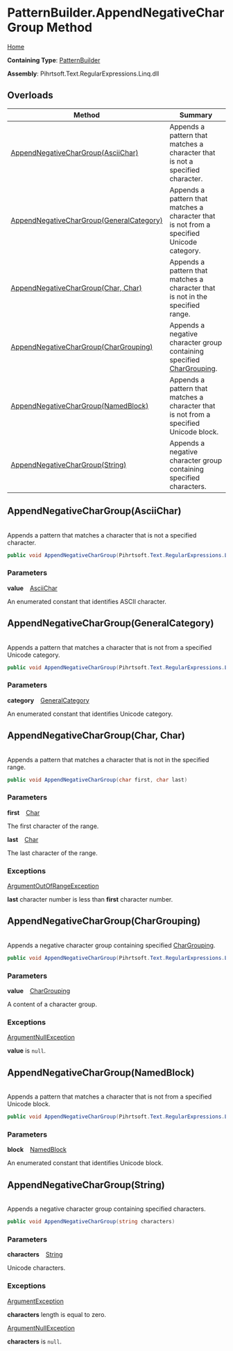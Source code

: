 # PatternBuilder\.AppendNegativeCharGroup Method

[Home](../../../../../../README.md)

**Containing Type**: [PatternBuilder](../README.md)

**Assembly**: Pihrtsoft\.Text\.RegularExpressions\.Linq\.dll

## Overloads

| Method | Summary |
| ------ | ------- |
| [AppendNegativeCharGroup(AsciiChar)](#Pihrtsoft_Text_RegularExpressions_Linq_PatternBuilder_AppendNegativeCharGroup_Pihrtsoft_Text_RegularExpressions_Linq_AsciiChar_) | Appends a pattern that matches a character that is not a specified character\. |
| [AppendNegativeCharGroup(GeneralCategory)](#Pihrtsoft_Text_RegularExpressions_Linq_PatternBuilder_AppendNegativeCharGroup_Pihrtsoft_Text_RegularExpressions_Linq_GeneralCategory_) | Appends a pattern that matches a character that is not from a specified Unicode category\. |
| [AppendNegativeCharGroup(Char, Char)](#Pihrtsoft_Text_RegularExpressions_Linq_PatternBuilder_AppendNegativeCharGroup_System_Char_System_Char_) | Appends a pattern that matches a character that is not in the specified range\. |
| [AppendNegativeCharGroup(CharGrouping)](#Pihrtsoft_Text_RegularExpressions_Linq_PatternBuilder_AppendNegativeCharGroup_Pihrtsoft_Text_RegularExpressions_Linq_CharGrouping_) | Appends a negative character group containing specified [CharGrouping](../../CharGrouping/README.md)\. |
| [AppendNegativeCharGroup(NamedBlock)](#Pihrtsoft_Text_RegularExpressions_Linq_PatternBuilder_AppendNegativeCharGroup_Pihrtsoft_Text_RegularExpressions_Linq_NamedBlock_) | Appends a pattern that matches a character that is not from a specified Unicode block\. |
| [AppendNegativeCharGroup(String)](#Pihrtsoft_Text_RegularExpressions_Linq_PatternBuilder_AppendNegativeCharGroup_System_String_) | Appends a negative character group containing specified characters\. |

## AppendNegativeCharGroup\(AsciiChar\) <a id="Pihrtsoft_Text_RegularExpressions_Linq_PatternBuilder_AppendNegativeCharGroup_Pihrtsoft_Text_RegularExpressions_Linq_AsciiChar_"></a>

\
Appends a pattern that matches a character that is not a specified character\.

```csharp
public void AppendNegativeCharGroup(Pihrtsoft.Text.RegularExpressions.Linq.AsciiChar value)
```

### Parameters

**value** &ensp; [AsciiChar](../../AsciiChar/README.md)

An enumerated constant that identifies ASCII character\.

## AppendNegativeCharGroup\(GeneralCategory\) <a id="Pihrtsoft_Text_RegularExpressions_Linq_PatternBuilder_AppendNegativeCharGroup_Pihrtsoft_Text_RegularExpressions_Linq_GeneralCategory_"></a>

\
Appends a pattern that matches a character that is not from a specified Unicode category\.

```csharp
public void AppendNegativeCharGroup(Pihrtsoft.Text.RegularExpressions.Linq.GeneralCategory category)
```

### Parameters

**category** &ensp; [GeneralCategory](../../GeneralCategory/README.md)

An enumerated constant that identifies Unicode category\.

## AppendNegativeCharGroup\(Char, Char\) <a id="Pihrtsoft_Text_RegularExpressions_Linq_PatternBuilder_AppendNegativeCharGroup_System_Char_System_Char_"></a>

\
Appends a pattern that matches a character that is not in the specified range\.

```csharp
public void AppendNegativeCharGroup(char first, char last)
```

### Parameters

**first** &ensp; [Char](https://docs.microsoft.com/en-us/dotnet/api/system.char)

The first character of the range\.

**last** &ensp; [Char](https://docs.microsoft.com/en-us/dotnet/api/system.char)

The last character of the range\.

### Exceptions

[ArgumentOutOfRangeException](https://docs.microsoft.com/en-us/dotnet/api/system.argumentoutofrangeexception)

**last** character number is less than **first** character number\.

## AppendNegativeCharGroup\(CharGrouping\) <a id="Pihrtsoft_Text_RegularExpressions_Linq_PatternBuilder_AppendNegativeCharGroup_Pihrtsoft_Text_RegularExpressions_Linq_CharGrouping_"></a>

\
Appends a negative character group containing specified [CharGrouping](../../CharGrouping/README.md)\.

```csharp
public void AppendNegativeCharGroup(Pihrtsoft.Text.RegularExpressions.Linq.CharGrouping value)
```

### Parameters

**value** &ensp; [CharGrouping](../../CharGrouping/README.md)

A content of a character group\.

### Exceptions

[ArgumentNullException](https://docs.microsoft.com/en-us/dotnet/api/system.argumentnullexception)

**value** is `null`\.

## AppendNegativeCharGroup\(NamedBlock\) <a id="Pihrtsoft_Text_RegularExpressions_Linq_PatternBuilder_AppendNegativeCharGroup_Pihrtsoft_Text_RegularExpressions_Linq_NamedBlock_"></a>

\
Appends a pattern that matches a character that is not from a specified Unicode block\.

```csharp
public void AppendNegativeCharGroup(Pihrtsoft.Text.RegularExpressions.Linq.NamedBlock block)
```

### Parameters

**block** &ensp; [NamedBlock](../../NamedBlock/README.md)

An enumerated constant that identifies Unicode block\.

## AppendNegativeCharGroup\(String\) <a id="Pihrtsoft_Text_RegularExpressions_Linq_PatternBuilder_AppendNegativeCharGroup_System_String_"></a>

\
Appends a negative character group containing specified characters\.

```csharp
public void AppendNegativeCharGroup(string characters)
```

### Parameters

**characters** &ensp; [String](https://docs.microsoft.com/en-us/dotnet/api/system.string)

Unicode characters\.

### Exceptions

[ArgumentException](https://docs.microsoft.com/en-us/dotnet/api/system.argumentexception)

**characters** length is equal to zero\.

[ArgumentNullException](https://docs.microsoft.com/en-us/dotnet/api/system.argumentnullexception)

**characters** is `null`\.


